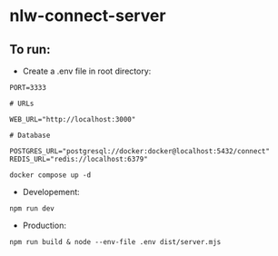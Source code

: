 # nlw-connect-server

## To run:

* Create a .env file in root directory:

```.env
PORT=3333

# URLs

WEB_URL="http://localhost:3000"

# Database

POSTGRES_URL="postgresql://docker:docker@localhost:5432/connect"
REDIS_URL="redis://localhost:6379"
```

```shell
docker compose up -d
```

 * Developement:
```shell
npm run dev
```

* Production:
```shell
npm run build & node --env-file .env dist/server.mjs
```
